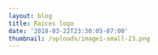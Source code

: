 ```yaml
---
layout: blog
title: Raices logo
date: '2018-03-22T23:30:05-07:00'
thumbnail: /uploads/image1-small-23.png
---
```


